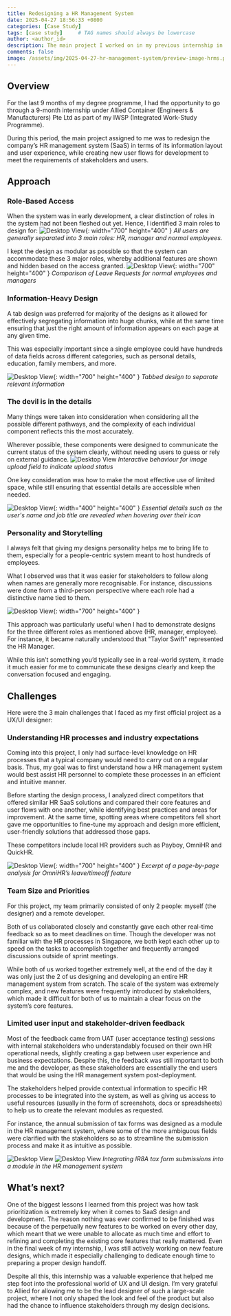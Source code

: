 ```yaml
---
title: Redesigning a HR Management System
date: 2025-04-27 18:56:33 +0800
categories: [Case Study]
tags: [case study]     # TAG names should always be lowercase
author: <author_id>
description: The main project I worked on in my previous internship in Allied as a product designer intern.
comments: false
image: /assets/img/2025-04-27-hr-management-system/preview-image-hrms.png
---
```


## Overview

For the last 9 months of my degree programme, I had the opportunity to go through a 9-month internship under Allied Container (Engineers & Manufacturers) Pte Ltd as part of my IWSP (Integrated Work-Study Programme).

During this period, the main project assigned to me was to redesign the company’s HR management system (SaaS) in terms of its information layout and user experience, while creating new user flows for development to meet the requirements of stakeholders and users.

## Approach
### Role-Based Access

When the system was in early development, a clear distinction of roles in the system had not been fleshed out yet. Hence, I identified 3 main roles to design for:
![Desktop View](/assets/img/2025-04-27-hr-management-system/user-design.png){: width="700" height="400" }
_All users are generally separated into 3 main roles: HR, manager and normal employees._

I kept the design as modular as possible so that the system can accommodate these 3 major roles, whereby additional features are shown and hidden based on the access granted.
![Desktop View](/assets/img/2025-04-27-hr-management-system/widget-comparison.png){: width="700" height="400" }
_Comparison of Leave Requests for normal employees and managers_

### Information-Heavy Design

A tab design was preferred for majority of the designs as it allowed for effectively segregating information into huge chunks, while at the same time ensuring that just the right amount of information appears on each page at any given time.

This was especially important since a single employee could have hundreds of data fields across different categories, such as personal details, education, family members, and more.

![Desktop View](/assets/img/2025-04-27-hr-management-system/tab-design.png){: width="700" height="400" }
_Tabbed design to separate relevant information_

### The devil is in the details

Many things were taken into consideration when considering all the possible different pathways, and the complexity of each individual component reflects this the most accurately.

Wherever possible, these components were designed to communicate the current status of the system clearly, without needing users to guess or rely on external guidance.
![Desktop View](/assets/img/2025-04-27-hr-management-system/submit-claim-1.png)
_Interactive behaviour for image upload field to indicate upload status_

One key consideration was how to make the most effective use of limited space, while still ensuring that essential details are accessible when needed.

![Desktop View](/assets/img/2025-04-27-hr-management-system/hover-stackedimages.gif){: width="400" height="400" }
_Essential details such as the user's name and job title are revealed when hovering over their icon_

### Personality and Storytelling

I always felt that giving my designs personality helps me to bring life to them, especially for a people-centric system meant to host hundreds of employees.

What I observed was that it was easier for stakeholders to follow along when names are generally more recognisable. For instance, discussions were done from a third-person perspective where each role had a distinctive name tied to them.

![Desktop View](/assets/img/2025-04-27-hr-management-system/employee-view.png){: width="700" height="400" }

This approach was particularly useful when I had to demonstrate designs for the three different roles as mentioned above (HR, manager, employee). For instance, it became naturally understood that "Taylor Swift" represented the HR Manager.

While this isn’t something you’d typically see in a real-world system, it made it much easier for me to communicate these designs clearly and keep the conversation focused and engaging.

## Challenges

Here were the 3 main challenges that I faced as my first official project as a UX/UI designer:

### Understanding HR processes and industry expectations

Coming into this project, I only had surface-level knowledge on HR processes that a typical company would need to carry out on a regular basis. Thus, my goal was to first understand how a HR management system would best assist HR personnel to complete these processes in an efficient and intuitive manner. 

Before starting the design process, I analyzed direct competitors that offered similar HR SaaS solutions and compared their core features and user flows with one another, while identifying best practices and areas for improvement. At the same time, spotting areas where competitors fell short gave me opportunities to fine-tune my approach and design more efficient, user-friendly solutions that addressed those gaps.

These competitors include local HR providers such as Payboy, OmniHR and QuickHR.

![Desktop View](/assets/img/2025-04-27-hr-management-system/omni-analysis.png){: width="700" height="400" }
_Excerpt of a page-by-page analysis for OmniHR’s leave/timeoff feature_

### Team Size and Priorities

For this project, my team primarily consisted of only 2 people: myself (the designer) and a remote developer.

Both of us collaborated closely and constantly gave each other real-time feedback so as to meet deadlines on time. Though the developer was not familiar with the HR processes in Singapore, we both kept each other up to speed on the tasks to accomplish together and frequently arranged discussions outside of sprint meetings.

While both of us worked together extremely well, at the end of the day it was only just the 2 of us designing and developing an entire HR management system from scratch. The scale of the system was extremely complex, and new features were frequently introduced by stakeholders, which made it difficult for both of us to maintain a clear focus on the system’s core features.

###  Limited user input and stakeholder-driven feedback

Most of the feedback came from UAT (user acceptance testing) sessions with internal stakeholders who understandably focused on their own HR operational needs, slightly creating a gap between user experience and business expectations. Despite this, the feedback was still important to both me and the developer, as these stakeholders are essentially the end users that would be using the HR management system post-deployment.

The stakeholders helped provide contextual information to specific HR processes to be integrated into the system, as well as giving us access to useful resources (usually in the form of screenshots, docs or spreadsheets) to help us to create the relevant modules as requested.

For instance, the annual submission of tax forms was designed as a module in the HR management system, where some of the more ambiguous fields were clarified with the stakeholders so as to streamline the submission process and make it as intuitive as possible.

![Desktop View](/assets/img/2025-04-27-hr-management-system/ir8a-real.png)
![Desktop View](/assets/img/2025-04-27-hr-management-system/ir8a-hrms.png)
_Integrating IR8A tax form submissions into a module in the HR management system_

## What’s next?

One of the biggest lessons I learned from this project was how task prioritization is extremely key when it comes to SaaS design and development. The reason nothing was ever confirmed to be finished was because of the perpetually new features to be worked on every other day, which meant that we were unable to allocate as much time and effort to refining and completing the existing core features that really mattered. Even in the final week of my internship, I was still actively working on new feature designs, which made it especially challenging to dedicate enough time to preparing a proper design handoff.

Despite all this, this internship was a valuable experience that helped me step foot into the professional world of UX and UI design. I’m very grateful to Allied for allowing me to be the lead designer of such a large-scale project, where I not only shaped the look and feel of the product but also had the chance to influence stakeholders through my design decisions.